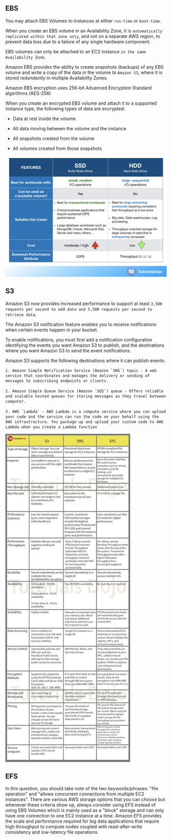 ## EBS

You may attach EBS Volumes to instances at either `run-time` or `boot-time`.

When you create an EBS volume in an Availability Zone, it is `automatically replicated within that zone only`, and not on a separate AWS region, to prevent data loss due to a failure of any single hardware component.

EBS volumes can only be attached to an EC2 instance `in the same Availability Zone`.

Amazon EBS provides the ability to create snapshots (backups) of any EBS volume and write a copy of the data in the volume to `Amazon S3`, where it is stored redundantly in multiple Availability Zones.

Amazon EBS encryption uses 256-bit Advanced Encryption Standard algorithms (AES-256)

When you create an encrypted EBS volume and attach it to a supported instance type, the following types of data are encrypted:

- Data at rest inside the volume

- All data moving between the volume and the instance

- All snapshots created from the volume

- All volumes created from those snapshots

![EBS SDD vs HDD](assets/EBS_type.png)

## S3

Amazon S3 now provides increased performance to support at least `3,500 requests per second to add data and 5,500 requests per second to retrieve data`.

The Amazon S3 notification feature enables you to receive notifications when certain events happen in your bucket.

To enable notifications, you must first add a notification configuration identifying the events you want Amazon S3 to publish, and the destinations where you want Amazon S3 to send the event notifications.

Amazon S3 supports the following destinations where it can publish events:

    1. Amazon Simple Notification Service (Amazon `SNS`) topic - A web service that coordinates and manages the delivery or sending of messages to subscribing endpoints or clients.

    2. Amazon Simple Queue Service (Amazon `SQS`) queue - Offers reliable and scalable hosted queues for storing messages as they travel between computer.

    3. AWS `Lambda` - AWS Lambda is a compute service where you can upload your code and the service can run the code on your behalf using the AWS infrastructure. You package up and upload your custom code to AWS Lambda when you create a Lambda function

![S3 vs EBS vs EFS](assets/s3ebsefs.jpg)

## EFS

In this question, you should take note of the two keywords/phrases: "file operation" and "allows concurrent connections from multiple EC2 instances". There are various AWS storage options that you can choose but whenever these criteria show up, always consider using EFS instead of using EBS Volumes which is mainly used as a "block" storage and can only have one connection to one EC2 instance at a time. Amazon EFS provides the scale and performance required for big data applications that require high throughput to compute nodes coupled with read-after-write consistency and low-latency file operations.
